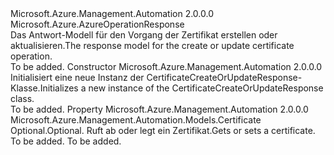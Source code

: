 <Type Name="CertificateCreateOrUpdateResponse" FullName="Microsoft.Azure.Management.Automation.Models.CertificateCreateOrUpdateResponse">
  <TypeSignature Language="C#" Value="public class CertificateCreateOrUpdateResponse : Microsoft.Azure.AzureOperationResponse" />
  <TypeSignature Language="ILAsm" Value=".class public auto ansi beforefieldinit CertificateCreateOrUpdateResponse extends Microsoft.Azure.AzureOperationResponse" />
  <TypeSignature Language="DocId" Value="T:Microsoft.Azure.Management.Automation.Models.CertificateCreateOrUpdateResponse" />
  <TypeSignature Language="VB.NET" Value="Public Class CertificateCreateOrUpdateResponse&#xA;Inherits AzureOperationResponse" />
  <TypeSignature Language="F#" Value="type CertificateCreateOrUpdateResponse = class&#xA;    inherit AzureOperationResponse" />
  <AssemblyInfo>
    <AssemblyName>Microsoft.Azure.Management.Automation</AssemblyName>
    <AssemblyVersion>2.0.0.0</AssemblyVersion>
  </AssemblyInfo>
  <Base>
    <BaseTypeName>Microsoft.Azure.AzureOperationResponse</BaseTypeName>
  </Base>
  <Interfaces />
  <Docs>
    <summary>
            <span data-ttu-id="9159f-101">Das Antwort-Modell für den Vorgang der Zertifikat erstellen oder aktualisieren.</span><span class="sxs-lookup"><span data-stu-id="9159f-101">The response model for the create or update certificate operation.</span></span>
            </summary>
    <remarks>To be added.</remarks>
  </Docs>
  <Members>
    <Member MemberName=".ctor">
      <MemberSignature Language="C#" Value="public CertificateCreateOrUpdateResponse ();" />
      <MemberSignature Language="ILAsm" Value=".method public hidebysig specialname rtspecialname instance void .ctor() cil managed" />
      <MemberSignature Language="DocId" Value="M:Microsoft.Azure.Management.Automation.Models.CertificateCreateOrUpdateResponse.#ctor" />
      <MemberSignature Language="VB.NET" Value="Public Sub New ()" />
      <MemberType>Constructor</MemberType>
      <AssemblyInfo>
        <AssemblyName>Microsoft.Azure.Management.Automation</AssemblyName>
        <AssemblyVersion>2.0.0.0</AssemblyVersion>
      </AssemblyInfo>
      <Parameters />
      <Docs>
        <summary>
            <span data-ttu-id="9159f-102">Initialisiert eine neue Instanz der CertificateCreateOrUpdateResponse-Klasse.</span><span class="sxs-lookup"><span data-stu-id="9159f-102">Initializes a new instance of the CertificateCreateOrUpdateResponse class.</span></span>
            </summary>
        <remarks>To be added.</remarks>
      </Docs>
    </Member>
    <Member MemberName="Certificate">
      <MemberSignature Language="C#" Value="public Microsoft.Azure.Management.Automation.Models.Certificate Certificate { get; set; }" />
      <MemberSignature Language="ILAsm" Value=".property instance class Microsoft.Azure.Management.Automation.Models.Certificate Certificate" />
      <MemberSignature Language="DocId" Value="P:Microsoft.Azure.Management.Automation.Models.CertificateCreateOrUpdateResponse.Certificate" />
      <MemberSignature Language="VB.NET" Value="Public Property Certificate As Certificate" />
      <MemberSignature Language="F#" Value="member this.Certificate : Microsoft.Azure.Management.Automation.Models.Certificate with get, set" Usage="Microsoft.Azure.Management.Automation.Models.CertificateCreateOrUpdateResponse.Certificate" />
      <MemberType>Property</MemberType>
      <AssemblyInfo>
        <AssemblyName>Microsoft.Azure.Management.Automation</AssemblyName>
        <AssemblyVersion>2.0.0.0</AssemblyVersion>
      </AssemblyInfo>
      <ReturnValue>
        <ReturnType>Microsoft.Azure.Management.Automation.Models.Certificate</ReturnType>
      </ReturnValue>
      <Docs>
        <summary>
            <span data-ttu-id="9159f-103">Optional.</span><span class="sxs-lookup"><span data-stu-id="9159f-103">Optional.</span></span> <span data-ttu-id="9159f-104">Ruft ab oder legt ein Zertifikat.</span><span class="sxs-lookup"><span data-stu-id="9159f-104">Gets or sets a certificate.</span></span>
            </summary>
        <value>To be added.</value>
        <remarks>To be added.</remarks>
      </Docs>
    </Member>
  </Members>
</Type>